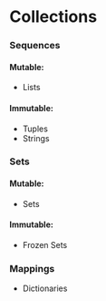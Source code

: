 # Collections

### Sequences
#### Mutable:
* Lists

#### Immutable:
* Tuples
* Strings


### Sets
#### Mutable:
* Sets

#### Immutable:
* Frozen Sets

### Mappings
* Dictionaries
